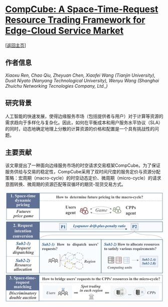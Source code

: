 # [CompCube: A Space-Time-Request Resource Trading Framework for Edge-Cloud Service Market](https://doi.org/10.1109/TSC.2023.3261553)

\[[返回主页](https://github.com/withhaotian/awesome-edge-AI-papers.git)\]

## 作者信息
*Xiaoxu Ren, Chao Qiu, Zheyuan Chen, Xiaofei Wang (Tianjin University), Dusit Niyato (Nanyang Technological University), Wenyu Wang (Shanghai Zhuichu Networking Tecnologies Company, Ltd.,)*

## 研究背景
人工智能的快速发展，使得边缘服务市场（包括提供者与用户）对于计算等资源的需求趋向于多样化与复杂化。因此，如何在平衡成本和用户服务水平协议（SLA）的同时，动态地确定地理上分散的计算资源的价格和配置是一个具有挑战性的问题。

## 主要贡献
该文章提出了一种面向边缘服务市场的时空请求交易框架CompCube。为了保证服务供给与交易的稳定性，CompCube采用了双时间尺度的服务定价与资源分配策略：宏周期（macro-cycle）的时空动态定价、微周期（micro-cycle）的请求意图转换、微周期的资源匹配等双循环的期货-现货交易方式。

![](../../figs/tsc23-compcube.png)